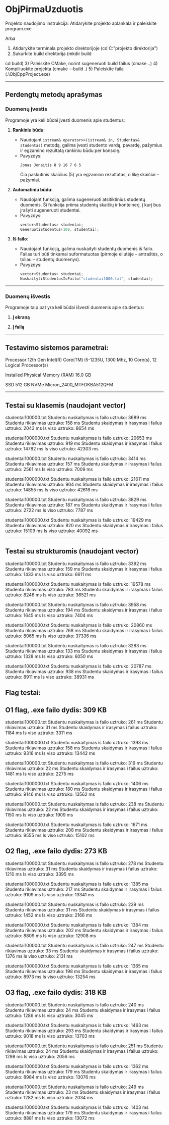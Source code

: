 # ObjPirmaUzduotis

Projekto naudojimo instrukcija:
Atidarykite projekto aplankala ir paleiskite program.exe

Arba 

1) Atidarykite terminala projekto direktorijoje (cd C:\"projekto direktorija")
2) Sukurkite build direktorija 
(mkdir build

cd build)
3) Paleiskite CMake, norint sugeneruoti build failus (cmake ..)
4) Kompiliuokite projekta (cmake --build .)
5) Paleiskite faila (.\ObjCppProject.exe)

-------------------------------------------------------------------
## Perdengtų metodų aprašymas

### Duomenų įvestis

Programoje yra keli būdai įvesti duomenis apie studentus:

1. **Rankiniu būdu**:
   - Naudojant `istream& operator>>(istream& in, Studentas& studentas)` metodą, galima įvesti studento vardą, pavardę, pažymius ir egzamino rezultatą rankiniu būdu per konsolę.
   - Pavyzdys:
     ```
     Jonas Jonaitis 8 9 10 7 6 5
     ```
     Čia paskutinis skaičius (5) yra egzamino rezultatas, o likę skaičiai – pažymiai.

2. **Automatiniu būdu**:
   - Naudojant  funkciją, galima sugeneruoti atsitiktinius studentų duomenis. Ši funkcija priima studentų skaičių ir konteinerį, į kurį bus įrašyti sugeneruoti studentai.
   - Pavyzdys:
     ```cpp
     vector<Studentas> studentai;
     GeneruotiStudentus(100, studentai);
     ```

3. **Iš failo**:
   - Naudojant  funkciją, galima nuskaityti studentų duomenis iš failo. Failas turi būti tinkamai suformatuotas (pirmoje eilutėje – antraštės, o toliau – studentų duomenys).
   - Pavyzdys:
     ```cpp
     vector<Studentas> studentai;
     NuskaitytiStudentusIsFailo("studentai1000.txt", studentai);
     ```

---

### Duomenų išvestis

Programoje taip pat yra keli būdai išvesti duomenis apie studentus:

1. **Į ekraną**

2. **Į failą**


---------------------------------------------------------------------------------------------
Testavimo sistemos parametrai:
---------------------------------------------------------------------------------------------
Processor	12th Gen Intel(R) Core(TM) i5-1235U, 1300 Mhz, 10 Core(s), 12 Logical Processor(s)

Installed Physical Memory (RAM)	16.0 GB

SSD	512 GB NVMe Micron_2400_MTFDKBA512QFM

---------------------------------------------------------------------------------------------
Testai su klasemis (naudojant vector)
---------------------------------------------------------------------------------------------
studentai100000.txt
Studentu nuskaitymas is failo uztruko: 3689 ms
Studentu rikiavimas uztruko: 158 ms
Studentu skaidymas ir irasymas i failus uztruko: 2043 ms
Is viso uztruko: 8654 ms

studentai1000000.txt
Studentu nuskaitymas is failo uztruko: 20653 ms
Studentu rikiavimas uztruko: 919 ms
Studentu skaidymas ir irasymas i failus uztruko: 14782 ms
Is viso uztruko: 42303 ms

studentai100000.txt
Studentu nuskaitymas is failo uztruko: 3414 ms
Studentu rikiavimas uztruko: 157 ms
Studentu skaidymas ir irasymas i failus uztruko: 2561 ms
Is viso uztruko: 7009 ms

studentai1000000.txt
Studentu nuskaitymas is failo uztruko: 21611 ms
Studentu rikiavimas uztruko: 904 ms
Studentu skaidymas ir irasymas i failus uztruko: 14855 ms
Is viso uztruko: 42616 ms

studentai100000.txt
Studentu nuskaitymas is failo uztruko: 3829 ms
Studentu rikiavimas uztruko: 187 ms
Studentu skaidymas ir irasymas i failus uztruko: 2722 ms
Is viso uztruko: 7787 ms

studentai1000000.txt
Studentu nuskaitymas is failo uztruko: 19429 ms
Studentu rikiavimas uztruko: 820 ms
Studentu skaidymas ir irasymas i failus uztruko: 15109 ms
Is viso uztruko: 40092 ms

---------------------------------------------------------------------------------------------
Testai su strukturomis (naudojant vector)
---------------------------------------------------------------------------------------------
studentai100000.txt
Studentu nuskaitymas is failo uztruko: 3392 ms
Studentu rikiavimas uztruko: 159 ms
Studentu skaidymas ir irasymas i failus uztruko: 1433 ms
Is viso uztruko: 6611 ms

studentai1000000.txt
Studentu nuskaitymas is failo uztruko: 19578 ms
Studentu rikiavimas uztruko: 783 ms
Studentu skaidymas ir irasymas i failus uztruko: 8246 ms
Is viso uztruko: 36521 ms

studentai100000.txt
Studentu nuskaitymas is failo uztruko: 3958 ms
Studentu rikiavimas uztruko: 194 ms
Studentu skaidymas ir irasymas i failus uztruko: 1645 ms
Is viso uztruko: 7404 ms

studentai1000000.txt
Studentu nuskaitymas is failo uztruko: 20860 ms
Studentu rikiavimas uztruko: 768 ms
Studentu skaidymas ir irasymas i failus uztruko: 8065 ms
Is viso uztruko: 37336 ms

studentai100000.txt
Studentu nuskaitymas is failo uztruko: 3283 ms
Studentu rikiavimas uztruko: 133 ms
Studentu skaidymas ir irasymas i failus uztruko: 1328 ms
Is viso uztruko: 6050 ms

studentai1000000.txt
Studentu nuskaitymas is failo uztruko: 20787 ms
Studentu rikiavimas uztruko: 938 ms
Studentu skaidymas ir irasymas i failus uztruko: 8911 ms
Is viso uztruko: 38931 ms

Flag testai:
---------------------------------------------------------------------------------------------
O1 flag, .exe failo dydis: 309 KB
---------------------------------------------------------------------------------------------
studentai100000.txt
Studentu nuskaitymas is failo uztruko: 261 ms
Studentu rikiavimas uztruko: 31 ms
Studentu skaidymas ir irasymas i failus uztruko: 1184 ms
Is viso uztruko: 3311 ms

studentai1000000.txt
Studentu nuskaitymas is failo uztruko: 1393 ms
Studentu rikiavimas uztruko: 158 ms
Studentu skaidymas ir irasymas i failus uztruko: 9316 ms
Is viso uztruko: 13442 ms

studentai100000.txt
Studentu nuskaitymas is failo uztruko: 319 ms
Studentu rikiavimas uztruko: 22 ms
Studentu skaidymas ir irasymas i failus uztruko: 1481 ms
Is viso uztruko: 2275 ms

studentai1000000.txt
Studentu nuskaitymas is failo uztruko: 1406 ms
Studentu rikiavimas uztruko: 180 ms
Studentu skaidymas ir irasymas i failus uztruko: 9146 ms
Is viso uztruko: 13562 ms

studentai100000.txt
Studentu nuskaitymas is failo uztruko: 238 ms
Studentu rikiavimas uztruko: 22 ms
Studentu skaidymas ir irasymas i failus uztruko: 1150 ms
Is viso uztruko: 1909 ms

studentai1000000.txt
Studentu nuskaitymas is failo uztruko: 1671 ms
Studentu rikiavimas uztruko: 208 ms
Studentu skaidymas ir irasymas i failus uztruko: 9555 ms
Is viso uztruko: 15102 ms

O2 flag, .exe failo dydis: 273 KB
---------------------------------------------------------------------------------------------
studentai100000.txt
Studentu nuskaitymas is failo uztruko: 278 ms
Studentu rikiavimas uztruko: 31 ms
Studentu skaidymas ir irasymas i failus uztruko: 1210 ms
Is viso uztruko: 3395 ms

studentai1000000.txt
Studentu nuskaitymas is failo uztruko: 1385 ms
Studentu rikiavimas uztruko: 217 ms
Studentu skaidymas ir irasymas i failus uztruko: 9109 ms
Is viso uztruko: 13341 ms

studentai100000.txt
Studentu nuskaitymas is failo uztruko: 239 ms
Studentu rikiavimas uztruko: 31 ms
Studentu skaidymas ir irasymas i failus uztruko: 1452 ms
Is viso uztruko: 2166 ms

studentai1000000.txt
Studentu nuskaitymas is failo uztruko: 1384 ms
Studentu rikiavimas uztruko: 202 ms
Studentu skaidymas ir irasymas i failus uztruko: 8809 ms
Is viso uztruko: 12908 ms

studentai100000.txt
Studentu nuskaitymas is failo uztruko: 247 ms
Studentu rikiavimas uztruko: 33 ms
Studentu skaidymas ir irasymas i failus uztruko: 1376 ms
Is viso uztruko: 2131 ms

studentai1000000.txt
Studentu nuskaitymas is failo uztruko: 1365 ms
Studentu rikiavimas uztruko: 198 ms
Studentu skaidymas ir irasymas i failus uztruko: 8973 ms
Is viso uztruko: 13254 ms

O3 flag, .exe failo dydis: 318 KB
---------------------------------------------------------------------------------------------
studentai100000.txt
Studentu nuskaitymas is failo uztruko: 240 ms
Studentu rikiavimas uztruko: 24 ms
Studentu skaidymas ir irasymas i failus uztruko: 1286 ms
Is viso uztruko: 3045 ms

studentai1000000.txt
Studentu nuskaitymas is failo uztruko: 1463 ms
Studentu rikiavimas uztruko: 293 ms
Studentu skaidymas ir irasymas i failus uztruko: 9018 ms
Is viso uztruko: 13703 ms

studentai100000.txt
Studentu nuskaitymas is failo uztruko: 251 ms
Studentu rikiavimas uztruko: 24 ms
Studentu skaidymas ir irasymas i failus uztruko: 1298 ms
Is viso uztruko: 2056 ms

studentai1000000.txt
Studentu nuskaitymas is failo uztruko: 1362 ms
Studentu rikiavimas uztruko: 179 ms
Studentu skaidymas ir irasymas i failus uztruko: 8984 ms
Is viso uztruko: 13076 ms

studentai100000.txt
Studentu nuskaitymas is failo uztruko: 249 ms
Studentu rikiavimas uztruko: 23 ms
Studentu skaidymas ir irasymas i failus uztruko: 1282 ms
Is viso uztruko: 2034 ms

studentai1000000.txt
Studentu nuskaitymas is failo uztruko: 1403 ms
Studentu rikiavimas uztruko: 179 ms
Studentu skaidymas ir irasymas i failus uztruko: 8881 ms
Is viso uztruko: 13072 ms

